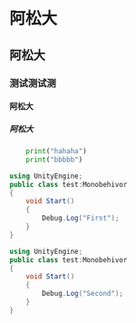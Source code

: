 
# 阿松大
## 阿松大
### 测试测试测
#### 阿松大
##### 阿松大

```python
    print("hahaha")
    print("bbbbb")
```

```csharp
using UnityEngine;
public class test:Monobehivor
{
    void Start()
    {
        Debug.Log("First");
    }
}
```

```csharp
using UnityEngine;
public class test:Monobehivor
{
    void Start()
    {
        Debug.Log("Second");
    }
}
```